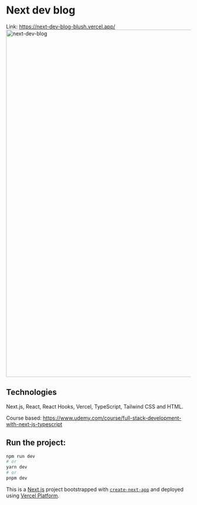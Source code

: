 # Next dev blog
Link: https://next-dev-blog-blush.vercel.app/
<img width="944" alt="next-dev-blog" src="https://user-images.githubusercontent.com/42079577/216447640-376bc14f-6561-43b1-9893-24be30abd72f.png">

## Technologies
Next.js, React, React Hooks, Vercel, TypeScript, Tailwind CSS and HTML.

Course based: https://www.udemy.com/course/full-stack-development-with-next-js-typescript

## Run the project:
```bash
npm run dev
# or
yarn dev
# or
pnpm dev
```

This is a [Next.js](https://nextjs.org/) project bootstrapped with [`create-next-app`](https://github.com/vercel/next.js/tree/canary/packages/create-next-app) and deployed using [Vercel Platform](https://vercel.com/new?utm_medium=default-template&filter=next.js&utm_source=create-next-app&utm_campaign=create-next-app-readme).
